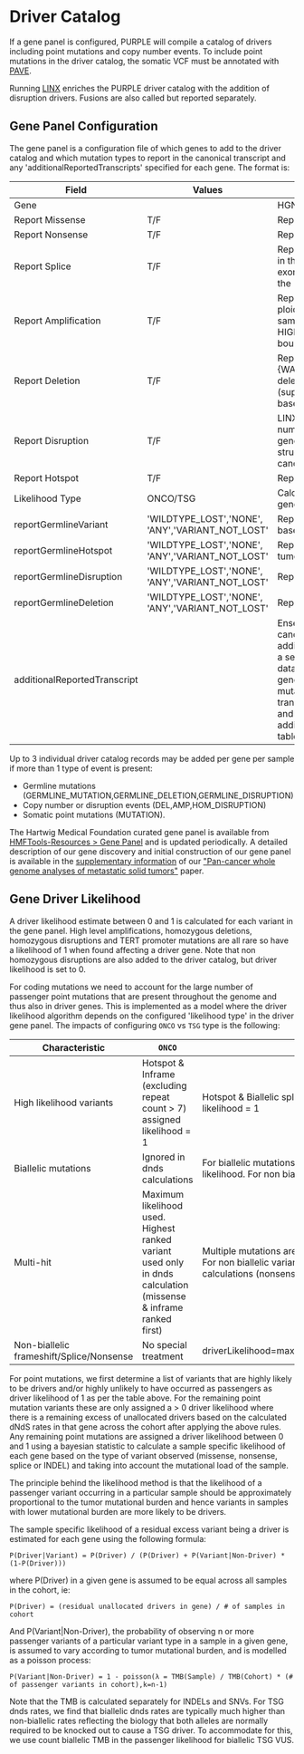 # Driver Catalog

If a gene panel is configured, PURPLE will compile a catalog of drivers including point mutations and copy number events.  To include point mutations in the driver catalog, the somatic VCF must be annotated with [PAVE](https://github.com/hartwigmedical/hmftools/tree/master/pave).

Running [LINX](https://github.com/hartwigmedical/hmftools/tree/master/linx) enriches the PURPLE driver catalog with the addition of disruption drivers.  Fusions are also called but reported separately.

## Gene Panel Configuration

The gene panel is a configuration file of which genes to add to the driver catalog and which mutation types to report in the canonical transcript and any 'additionalReportedTranscripts' specified for each gene.  The format is:

Field | Values | Description
---|---|---
Gene | | HGNC symbol of gene 
Report Missense | T/F | Report if any missense variant is found in the gene
Report Nonsense | T/F | Report if any nonsense or frameshift variant is found in the gene
Report Splice | T/F |  Report if any canonical splice acceptor or donor variant is found in the gene [+1,+2,+5,-1,-2]  Mutations affecting the last exonic base at a donor location as well as N>G variants only at the -3 acceptor base are also treated as SPLICE.
Report Amplification | T/F | Report amplification if min gene copy number > 3x sample ploidy and partial amplification if max gene copy number > 3x sample ploidy. (Note if qcstatus = HIGH_CN_WARN_HIGH_COPY_NUMBER_NOISE, AMPS must be bounded on at least one side by an SV).
Report Deletion | T/F | Report if gene copy number < 0.5 (Note - If qcStatus in {WARN_DELETED_GENES,WARN_HIGH_COPY_NUMBER_NOISE} deletions must also be supported on both sides by SV OR (supported by SV + CENTROMERE/TELOMERE and be <10M bases)
Report Disruption | T/F | LINX will report ‘HOM DISRUPTION' where the exonic copy number of the gene is > 0.5 but where no intact copies of the gene are predicted to remain), or simply DISRUPTION for other structural variants which may disrupt the stucture of the canonical transcript.
Report Hotspot | T/F | Report somatic hotspot mutation regardless of other rules
Likelihood Type | ONCO/TSG | Calculate driver likelihood as a tumor suppressor gene or onco gene
reportGermlineVariant	| 'WILDTYPE_LOST','NONE', 'ANY','VARIANT_NOT_LOST'| Report any germline variants that meet pathogenic criteria based on specified tumor status
reportGermlineHotspot | 'WILDTYPE_LOST','NONE', 'ANY','VARIANT_NOT_LOST'| Report hotspot germline pathogenic variants based on specified tumor status
reportGermlineDisruption | 'WILDTYPE_LOST','NONE', 'ANY','VARIANT_NOT_LOST'| Report germline structural variant gene disruptions
reportGermlineDeletion | 'WILDTYPE_LOST','NONE', 'ANY','VARIANT_NOT_LOST'| Report germline gene deletions
additionalReportedTranscript | <Ensembl Transcript Stable Id> | Ensembl transcripts to report on in addition to the ensembl canonical transcript (eg. CDKN2Ap14Arf). Any drivers on the additional transcript will be added to the driver catalog table as a separate record with canonicalTranscript=0. Copy number data for that transcript will also be added to the geneCopyNumber table and any somatic or germline point mutations will report the effect of the variant on the additional transcript in the otherTranscriptEffects column in somaticVariant and germlineVariant tables. Any breakend impacting the additional transcript will also be reported in the svBreakend table

Up to 3 individual driver catalog records may be added per gene per sample if more than 1 type of event is present: 
* Germline mutations (GERMLINE_MUTATION,GERMLINE_DELETION,GERMLINE_DISRUPTION)
* Copy number or disruption events (DEL,AMP,HOM_DISRUPTION) 
* Somatic point mutations (MUTATION).

The Hartwig Medical Foundation curated gene panel is available from [HMFTools-Resources > Gene Panel](https://resources.hartwigmedicalfoundation.nl) and is updated periodically. 
A detailed description of our gene discovery and initial construction of our gene panel is available in the [supplementary information](https://static-content.springer.com/esm/art%3A10.1038%2Fs41586-019-1689-y/MediaObjects/41586_2019_1689_MOESM1_ESM.pdf) of our ["Pan-cancer whole genome analyses of metastatic solid tumors"](https://www.nature.com/articles/s41586-019-1689-y) paper.

## Gene Driver Likelihood

A driver likelihood estimate between 0 and 1 is calculated for each variant in the gene panel.  High level amplifications, homozygous deletions, homozygous disruptions and TERT promoter mutations are all rare so have a likelihood of 1 when found affecting a driver gene.   Note that non homozygous disruptions are also added to the driver catalog, but driver likelihood is set to 0.    
  
For coding mutations we need to account for the large number of passenger point mutations that are present throughout the genome and thus also in driver genes.  This is implemented as a model where the driver likelihood algorithm depends on the configured 'likelihood type' in the driver gene panel.  The impacts of configuring `ONCO` vs `TSG` type is the following:

Characteristic | `ONCO` | `TSG`
---|---|---
High likelihood variants | Hotspot & Inframe (excluding repeat count > 7) assigned likelihood = 1 | Hotspot & Biallelic splice, indel and nonsense assigned likelihood = 1
Biallelic mutations | Ignored in dnds calculations | For biallelic mutations, biallelic TMB only used in passenger likelihood. For non biallelic, the full TMB is used
Multi-hit | Maximum likelihood used. Highest ranked variant used only in dnds calculation (missense & inframe ranked first) | Multiple mutations are additive (product of probabilities used).  For non biallelic variants highest 2 ranked variants used in dnds calculations (nonsense & splice ranked first)
Non-biallelic frameshift/Splice/Nonsense | No special treatment | driverLikelihood=max(selfLikelihood,missenseDriverLikelihood)

For point mutations, we first determine a list of variants that are highly likely to be drivers and/or highly unlikely to have occurred as passengers as driver likelihood of 1 as per the table above.
For the remaining point mutation variants these are only assigned a > 0 driver likelihood where there is a remaining excess of unallocated drivers based on the calculated dNdS rates in that gene across the cohort after applying the above rules. 
Any remaining point mutations are assigned a driver likelihood between 0 and 1 using a bayesian statistic to calculate a sample specific likelihood of each gene based on the type of variant observed (missense, nonsense, splice or INDEL) and taking into account the mutational load of the sample.   

The principle behind the likelihood method is that the likelihood of a passenger variant occurring in a particular sample should be approximately proportional to the tumor mutational burden and hence variants in samples with lower mutational burden are more likely to be drivers.

The sample specific likelihood of a residual excess variant being a driver is estimated for each gene using the following formula:

```
P(Driver|Variant) = P(Driver) / (P(Driver) + P(Variant|Non-Driver) * (1-P(Driver)))
```

where P(Driver) in a given gene is assumed to be equal across all samples in the cohort, ie:

```
P(Driver) = (residual unallocated drivers in gene) / # of samples in cohort
```

And P(Variant|Non-Driver), the probability of observing n or more passenger variants of a particular variant type in a sample in a given gene, is assumed to vary according to tumor mutational burden, and is modelled as a poisson process:

```
P(Variant|Non-Driver) = 1 - poisson(λ = TMB(Sample) / TMB(Cohort) * (# of passenger variants in cohort),k=n-1)
```

Note that the TMB is calculated separately for INDELs and SNVs.   For TSG dnds rates, we find that biallelic dnds rates are typically much higher than non-biallelic rates reflecting the biology that both alleles are normally required to be knocked out to cause a TSG driver.   To accommodate for this, we use count biallelic TMB in the passenger likelihood for biallelic TSG VUS.

